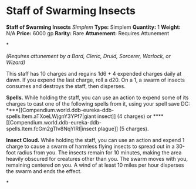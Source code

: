 # Staff of Swarming Insects

**Staff of Swarming Insects**
_Simplem_
**Type:** Simplem
**Quantity:** 1
**Weight:** N/A
**Price:** 6000 gp
**Rarity:** Rare
**Attunement:** Requires Attunement

*<div class="item-attunement"><i>(Requires attunement by a Bard, Cleric, Druid, Sorcerer, Warlock, or Wizard)</i><p>This staff has 10 charges and regains 1d6 + 4 expended charges daily at dawn. If you expend the last charge, roll a d20. On a 1, a swarm of insects consumes and destroys the staff, then disperses.

**Spells.** While holding the staff, you can use an action to expend some of its charges to cast one of the following spells from it, using your spell save DC: ****[[Compendium.world.ddb-eureka-ddb-spells.Item.aTXoeLWjgnY3YPf7|giant insect]] (4 charges) or ****[[Compendium.world.ddb-eureka-ddb-spells.Item.fcGm2gTIv8NqYIRI|insect plague]] (5 charges).

**Insect Cloud.** While holding the staff, you can use an action and expend 1 charge to cause a swarm of harmless flying insects to spread out in a 30-foot radius from you. The insects remain for 10 minutes, making the area heavily obscured for creatures other than you. The swarm moves with you, remaining centered on you. A wind of at least 10 miles per hour disperses the swarm and ends the effect.</p>*